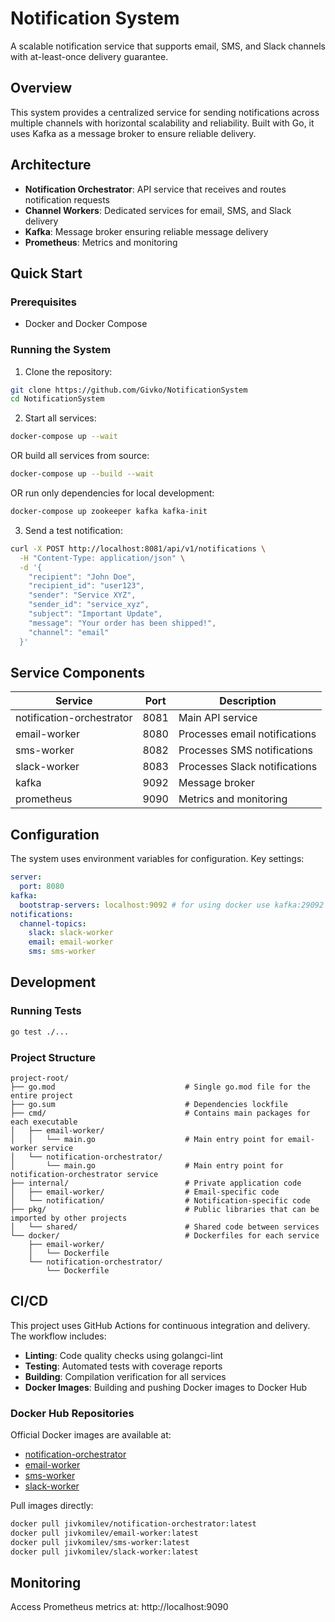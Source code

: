 # Notification System

A scalable notification service that supports email, SMS, and Slack channels with at-least-once delivery guarantee.

## Overview

This system provides a centralized service for sending notifications across multiple channels with horizontal scalability and reliability. Built with Go, it uses Kafka as a message broker to ensure reliable delivery.

## Architecture

- **Notification Orchestrator**: API service that receives and routes notification requests
- **Channel Workers**: Dedicated services for email, SMS, and Slack delivery
- **Kafka**: Message broker ensuring reliable message delivery
- **Prometheus**: Metrics and monitoring

## Quick Start

### Prerequisites

- Docker and Docker Compose

### Running the System

1. Clone the repository:
```bash
git clone https://github.com/Givko/NotificationSystem
cd NotificationSystem
```

2. Start all services:
```bash
docker-compose up --wait
```

OR build all services from source:
```bash
docker-compose up --build --wait
```

OR run only dependencies for local development:
```bash
docker-compose up zookeeper kafka kafka-init
```

3. Send a test notification:
```bash
curl -X POST http://localhost:8081/api/v1/notifications \
  -H "Content-Type: application/json" \
  -d '{
    "recipient": "John Doe",
    "recipient_id": "user123",
    "sender": "Service XYZ",
    "sender_id": "service_xyz",
    "subject": "Important Update",
    "message": "Your order has been shipped!",
    "channel": "email"
  }'
```

## Service Components

| Service | Port | Description |
|---------|------|-------------|
| notification-orchestrator | 8081 | Main API service |
| email-worker | 8080 | Processes email notifications |
| sms-worker | 8082 | Processes SMS notifications |
| slack-worker | 8083 | Processes Slack notifications |
| kafka | 9092 | Message broker |
| prometheus | 9090 | Metrics and monitoring |

## Configuration

The system uses environment variables for configuration. Key settings:

```yaml
server:
  port: 8080
kafka:
  bootstrap-servers: localhost:9092 # for using docker use kafka:29092
notifications:
  channel-topics:
    slack: slack-worker
    email: email-worker
    sms: sms-worker
```

## Development

### Running Tests

```bash
go test ./...
```

### Project Structure

```
project-root/
├── go.mod                             # Single go.mod file for the entire project
├── go.sum                             # Dependencies lockfile
├── cmd/                               # Contains main packages for each executable
│   ├── email-worker/
│   │   └── main.go                    # Main entry point for email-worker service
│   └── notification-orchestrator/
│       └── main.go                    # Main entry point for notification-orchestrator service
├── internal/                          # Private application code
│   ├── email-worker/                  # Email-specific code
│   └── notification/                  # Notification-specific code
├── pkg/                               # Public libraries that can be imported by other projects
│   └── shared/                        # Shared code between services
└── docker/                            # Dockerfiles for each service
    ├── email-worker/
    │   └── Dockerfile
    └── notification-orchestrator/
        └── Dockerfile
```

## CI/CD

This project uses GitHub Actions for continuous integration and delivery. The workflow includes:

- **Linting**: Code quality checks using golangci-lint
- **Testing**: Automated tests with coverage reports
- **Building**: Compilation verification for all services
- **Docker Images**: Building and pushing Docker images to Docker Hub

### Docker Hub Repositories

Official Docker images are available at:
- [notification-orchestrator](https://hub.docker.com/repository/docker/jivkomilev/notification-orchestrator/general)
- [email-worker](https://hub.docker.com/repository/docker/jivkomilev/email-worker/general)
- [sms-worker](https://hub.docker.com/repository/docker/jivkomilev/sms-worker/general)
- [slack-worker](https://hub.docker.com/repository/docker/jivkomilev/slack-worker/general)

Pull images directly:
```bash
docker pull jivkomilev/notification-orchestrator:latest
docker pull jivkomilev/email-worker:latest
docker pull jivkomilev/sms-worker:latest
docker pull jivkomilev/slack-worker:latest
```

## Monitoring

Access Prometheus metrics at: http://localhost:9090
